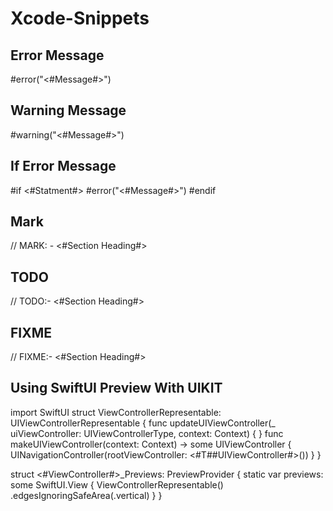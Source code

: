 # Xcode-Snippets


## Error Message
#error("<#Message#>")


## Warning Message
#warning("<#Message#>")


## If Error Message
#if <#Statment#>
#error("<#Message#>")
#endif


## Mark
// MARK: - <#Section Heading#>


## TODO
// TODO:-  <#Section Heading#>


## FIXME
// FIXME:- <#Section Heading#>



## Using SwiftUI Preview With UIKIT
import SwiftUI
struct ViewControllerRepresentable: UIViewControllerRepresentable {
    func updateUIViewController(_ uiViewController: UIViewControllerType, context: Context) { }
    func makeUIViewController(context: Context) -> some UIViewController {
        UINavigationController(rootViewController: <#T##UIViewController#>())
    }
}

struct <#ViewController#>_Previews: PreviewProvider {
    static var previews: some SwiftUI.View {
        ViewControllerRepresentable()
            .edgesIgnoringSafeArea(.vertical)
    }
}
